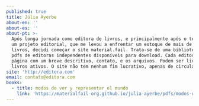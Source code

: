 ```yaml
---
published: true
title: Júlia Ayerbe
about-en: ''
about-es: ''
about-pt: >-
  Após longa jornada como editora de livros, e principalmente após o término de
  um projeto editorial, que me levou a enfrentar um estoque de mais de 300
  livros, decidi começar o site material.fail. Trata-se de uma biblioteca de
  pdfs de editoras independentes disponíveis para download. Cada editora tem uma
  página com um breve descritivo, contato, e os arquivos. Podem ser livros esgotados,
  livros ativos. O site não tem nenhum fim lucrativo, apenas de circulação.
site: 'http://editora.com'
email: contato@editora.com
books:
  - title: modos de ver y representar el mundo
    link: 'https://materialfail-org.github.io/julia-ayerbe/pdfs/modos-de-ver.pdf'
---
```

